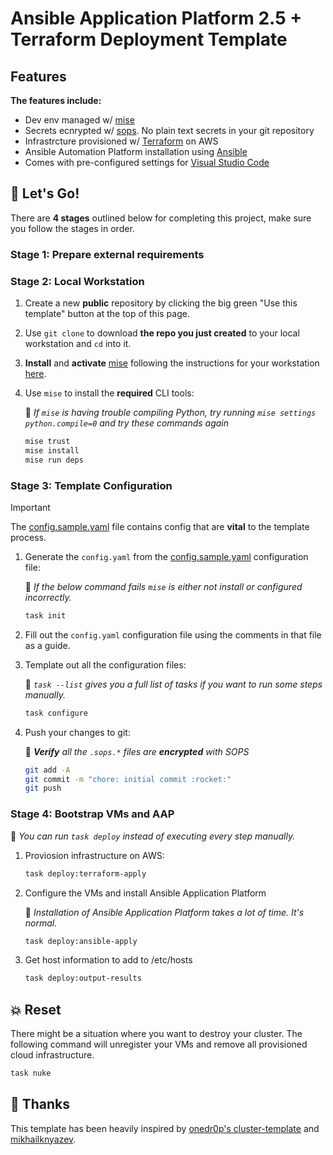 # Ansible Application Platform 2.5 + Terraform Deployment Template

## Features

**The features include:**

- Dev env managed w/ [mise](https://mise.jdx.dev/)
- Secrets ecnrypted w/ [sops](https://github.com/getsops/sops). No plain text secrets in your git repository
- Infrastrcture provisioned w/ [Terraform](https://github.com/hashicorp/terraform) on AWS
- Ansible Automation Platform installation using [Ansible](https://github.com/ansible/ansible)
- Comes with pre-configured settings for [Visual Studio Code](https://github.com/microsoft/vscode)

## 🚀 Let's Go!

There are **4 stages** outlined below for completing this project, make sure you follow the stages in order.

### Stage 1: Prepare external requirements

### Stage 2: Local Workstation

1. Create a new **public** repository by clicking the big green "Use this template" button at the top of this page.

2. Use `git clone` to download **the repo you just created** to your local workstation and `cd` into it.

3. **Install** and **activate** [mise](https://mise.jdx.dev/) following the instructions for your workstation [here](https://mise.jdx.dev/getting-started.html).

4. Use `mise` to install the **required** CLI tools:

   📍 _If `mise` is having trouble compiling Python, try running `mise settings python.compile=0` and try these commands again_

    ```sh
    mise trust
    mise install
    mise run deps
    ```

### Stage 3: Template Configuration

> [!IMPORTANT]
> The [config.sample.yaml](./config.sample.yaml) file contains config that are **vital** to the template process.

1. Generate the `config.yaml` from the [config.sample.yaml](./config.sample.yaml) configuration file:

   📍 _If the below command fails `mise` is either not install or configured incorrectly._

    ```sh
    task init
    ```

2. Fill out the `config.yaml` configuration file using the comments in that file as a guide.

3. Template out all the configuration files:

   📍 _`task --list` gives you a full list of tasks if you want to run some steps manually._

    ```sh
    task configure
    ```

4. Push your changes to git:

   📍 _**Verify** all the `.sops.*` files are **encrypted** with SOPS_

    ```sh
    git add -A
    git commit -m "chore: initial commit :rocket:"
    git push
    ```

### Stage 4: Bootstrap VMs and AAP

📍 _You can run `task deploy` instead of executing every step manually._

1. Proviosion infrastructure on AWS:

    ```sh
    task deploy:terraform-apply
    ```

2. Configure the VMs and install Ansible Application Platform

   📍 _Installation of Ansible Application Platform takes a lot of time. It's normal._

    ```sh
    task deploy:ansible-apply
    ```

3. Get host information to add to /etc/hosts

    ```sh
    task deploy:output-results
    ```

## 💥 Reset

There might be a situation where you want to destroy your cluster. The following command will unregister your VMs and remove all provisioned cloud infrastructure.

```sh
task nuke
```

## 🤝 Thanks

This template has been heavily inspired by [onedr0p's cluster-template](https://github.com/onedr0p/cluster-template) and [mikhailknyazev](https://github.com/mikhailknyazev).
